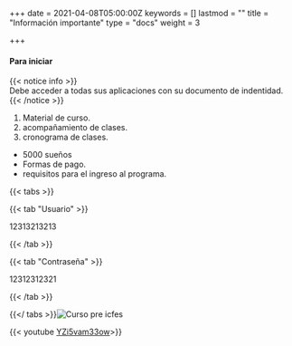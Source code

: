 +++
date = 2021-04-08T05:00:00Z
keywords = []
lastmod = ""
title = "Información importante"
type = "docs"
weight = 3

+++
#### Para iniciar

{{< notice info >}}  
Debe acceder a todas sus aplicaciones con su documento de indentidad.  
{{< /notice >}}

1. Material de curso.
2. acompañamiento de clases.
3. cronograma de clases.

* 5000 sueños
* Formas de pago.
* requisitos para el ingreso al programa.

{{< tabs >}}

{{< tab "Usuario" >}}

12313213213

{{< /tab >}}  
  
{{< tab "Contraseña" >}}

12312312321

{{< /tab >}}  
  
{{</ tabs >}}![](/uploads/curso-27-de-marzo.jpeg "Curso pre icfes")

{{< youtube [YZi5vam33ow](https://www.youtube.com/watch?v=YZi5vam33ow "https://www.youtube.com/watch?v=yzi5vam33ow")>}}

 